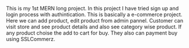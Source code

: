 
This is my 1st MERN long project. In this project I have tried sign up and login process with authintication. This is basically a e-commerce project. Here we can add product, edit product from admin pannel. Customer can visit store and see product details and also see category wise product. If any product choise the add to cart for buy. They also can payment buy using SSLCommerz.
